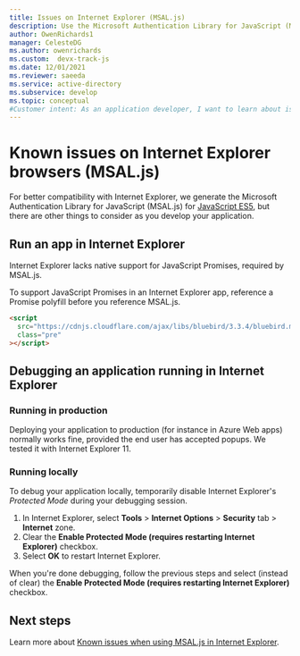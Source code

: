 ```yaml
---
title: Issues on Internet Explorer (MSAL.js)
description: Use the Microsoft Authentication Library for JavaScript (MSAL.js) with Internet Explorer browser.
author: OwenRichards1
manager: CelesteDG
ms.author: owenrichards
ms.custom:  devx-track-js
ms.date: 12/01/2021
ms.reviewer: saeeda
ms.service: active-directory
ms.subservice: develop
ms.topic: conceptual
#Customer intent: As an application developer, I want to learn about issues with MSAL.js library so I can decide if this platform meets my application development needs and requirements.
---
```


# Known issues on Internet Explorer browsers (MSAL.js)

For better compatibility with Internet Explorer, we generate the Microsoft Authentication Library for JavaScript (MSAL.js) for [JavaScript ES5](https://262.ecma-international.org/5.1/), but there are other things to consider as you develop your application.

## Run an app in Internet Explorer

Internet Explorer lacks native support for JavaScript Promises, required by MSAL.js.

To support JavaScript Promises in an Internet Explorer app, reference a Promise polyfill before you reference MSAL.js.

```html
<script
  src="https://cdnjs.cloudflare.com/ajax/libs/bluebird/3.3.4/bluebird.min.js"
  class="pre"
></script>
```

## Debugging an application running in Internet Explorer

### Running in production

Deploying your application to production (for instance in Azure Web apps) normally works fine, provided the end user has accepted popups. We tested it with Internet Explorer 11.

### Running locally

To debug your application locally, temporarily disable Internet Explorer's _Protected Mode_ during your debugging session.

  1. In Internet Explorer, select **Tools** > **Internet Options** > **Security** tab > **Internet** zone.
  1. Clear the **Enable Protected Mode (requires restarting Internet Explorer)** checkbox.
  1. Select **OK** to restart Internet Explorer.

When you're done debugging, follow the previous steps and select (instead of clear) the **Enable Protected Mode (requires restarting Internet Explorer)** checkbox.

## Next steps

Learn more about [Known issues when using MSAL.js in Internet Explorer](msal-js-known-issues-ie-edge-browsers.md).
